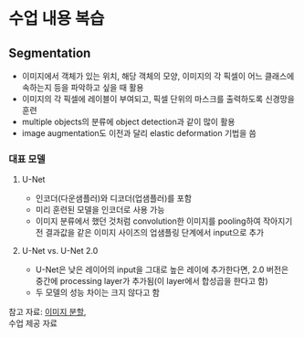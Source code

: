 # 수업 내용 복습
## Segmentation
- 이미지에서 객체가 있는 위치, 해당 객체의 모양, 이미지의 각 픽셀이 어느 클래스에 속하는지 등을 파악하고 싶을 때 활용
- 이미지의 각 픽셀에 레이블이 부여되고, 픽셀 단위의 마스크를 출력하도록 신경망을 훈련
- multiple objects의 분류에 object detection과 같이 많이 활용
- image augmentation도 이전과 달리 elastic deformation 기법을 씀

### 대표 모델
1. U-Net
   - 인코더(다운샘플러)와 디코더(업샘플러)를 포함
   - 미리 훈련된 모델을 인코더로 사용 가능
   - 이미지 분류에서 했던 것처럼 convolution한 이미지를 pooling하여 작아지기 전 결과값을 같은 이미지 사이즈의 업샘플링 단계에서 input으로 추가
  
2. U-Net vs. U-Net 2.0
   - U-Net은 낮은 레이어의 input을 그대로 높은 레이에 추가한다면, 2.0 버전은 중간에 processing layer가 추가됨(이 layer에서 합성곱을 한다고 함)
   - 두 모델의 성능 차이는 크지 않다고 함

참고 자료: [이미지 분할](https://www.tensorflow.org/tutorials/images/segmentation?hl=ko),   
수업 제공 자료